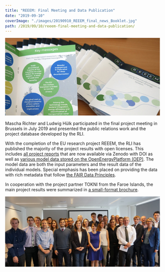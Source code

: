 ```yaml
---
title: "REEEM: Final Meeting and Data Publication"
date: "2019-09-10"
coverImage: "./images/20190910_REEEM_final_news_Booklet.jpg"
path: /2019/09/10/reeem-final-meeting-and-data-publication/
---
```


![REEEM Booklet](images/20190910_REEEM_final_news_Booklet.jpg)

Mascha Richter and Ludwig Hülk participated in the final project meeting in Brussels in July 2019 and presented the public relations work and the project database developed by the RLI.

With the completion of the EU research project REEEM, the RLI has published the majority of the project results with open licenses. This includes [all project reports](https://zenodo.org/communities/reeem/) that are now available via Zenodo with DOI as well as [various model data stored on the OpenEnergyPlatform (OEP)](https://openenergy-platform.org/dataedit/view/scenario). The model data are both the input parameters and the result data of the individual models. Special emphasis has been placed on providing the data with rich metadata that follow [the FAIR Data Principles](https://www.go-fair.org/fair-principles/).

In cooperation with the project partner TOKNI from the Faroe Islands, the main project results were summarized in [a small-format brochure](../uploads/2019/09/REEEMbrochure.pdf).

![Final meeting participants](images/20190910_REEEM_final_news_Gruppe.jpg)
